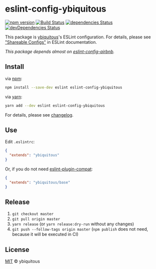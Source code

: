 # eslint-config-ybiquitous

[![npm version](https://badge.fury.io/js/eslint-config-ybiquitous.svg)](https://badge.fury.io/js/eslint-config-ybiquitous)
[![Build Status](https://travis-ci.org/ybiquitous/eslint-config-ybiquitous.svg?branch=master)](https://travis-ci.org/ybiquitous/eslint-config-ybiquitous)
[![dependencies Status](https://david-dm.org/ybiquitous/eslint-config-ybiquitous/status.svg)](https://david-dm.org/ybiquitous/eslint-config-ybiquitous)
[![devDependencies Status](https://david-dm.org/ybiquitous/eslint-config-ybiquitous/dev-status.svg)](https://david-dm.org/ybiquitous/eslint-config-ybiquitous?type=dev)

This package is [ybiquitous](https://github.com/ybiquitous)'s ESLint configuration.
For details, please see ["Shareable Configs"](http://eslint.org/docs/developer-guide/shareable-configs) in ESLint documentation.

*This package depends almost on [eslint-config-airbnb](https://www.npmjs.com/package/eslint-config-airbnb).*

## Install

via [npm](https://www.npmjs.com/):

```sh
npm install --save-dev eslint eslint-config-ybiquitous
```

via [yarn](https://yarnpkg.com/):

```sh
yarn add --dev eslint eslint-config-ybiquitous
```

For details, please see [changelog](CHANGELOG.md).

## Use

Edit `.eslintrc`:

```json
{
  "extends": "ybiquitous"
}
```

Or, if you do not need [eslint-plugin-compat](https://www.npmjs.com/package/eslint-plugin-compat):

```json
{
  "extends": "ybiquitous/base"
}
```

## Release

1. `git checkout master`
1. `git pull origin master`
1. `yarn release` (or `yarn release:dry-run` without any changes)
1. `git push --follow-tags origin master`
   (`npm publish` does not need, because it will be executed in CI)

## License

[MIT](LICENSE) © ybiquitous
